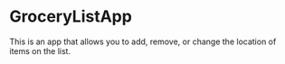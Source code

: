 # GroceryListApp
This is an app that allows you to add, remove, or change the location of items on the list.
